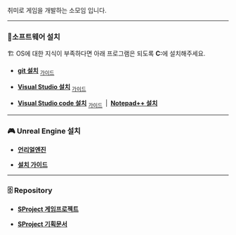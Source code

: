 ﻿
취미로 게임을 개발하는 소모임 입니다.

****

### 🔎소프트웨어 설치
🏗️ OS에 대한 지식이 부족하다면 아래 프로그램은 되도록 <strong>C:</strong>에 설치해주세요.

* **[git 설치](https://git-scm.com/download/win)** <sub>[가이드](GUIDEGIT.md)</sub>

* **[Visual Studio 설치](https://visualstudio.microsoft.com/ko/thank-you-downloading-visual-studio/?sku=Community&channel=Release&version=VS2022&source=VSLandingPage&cid=2030&passive=false)** <sub>[가이드](GUIDEVS.md)</sub>

* **[Visual Studio code 설치](https://code.visualstudio.com/docs/?dv=win64user)** <sub>[가이드](GUIDEVSCODE.md)</sub>&ensp;|&ensp;**[Notepad++ 설치](https://notepad-plus-plus.org/downloads/)**

****
### 🎮 Unreal Engine 설치

* **[언리얼엔진](https://github.com/EpicRocket/UnrealEngine.git)**

* **[설치 가이드](GUIDEUE.md)**

***

### 🗄️ Repository

* **[SProject 게임프로젝트](https://github.com/EpicRocket/SProject.git)**

* **[SProject 기획문서](https://github.com/EpicRocket/SProjectDesign.git)**

